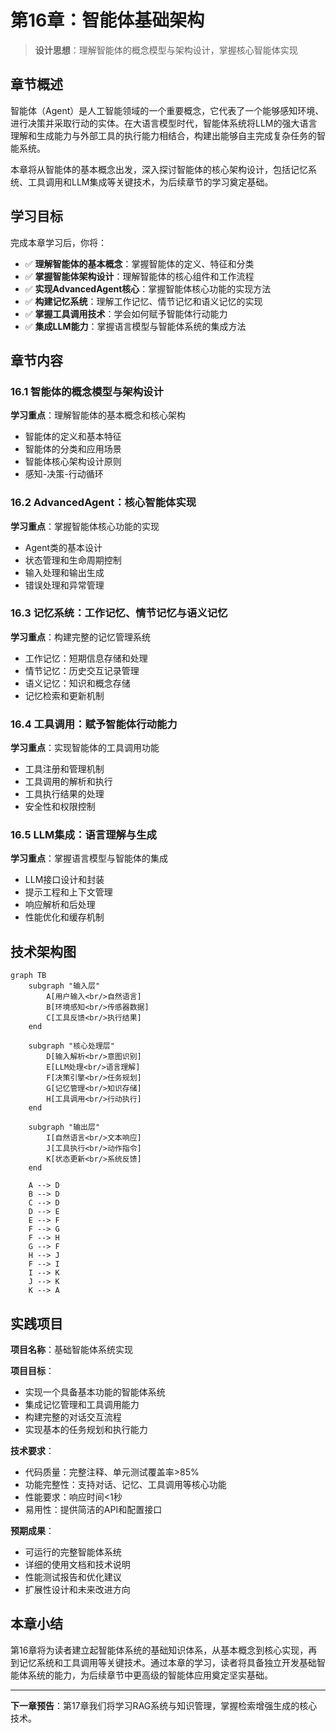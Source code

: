# 第16章：智能体基础架构

> **设计思想**：理解智能体的概念模型与架构设计，掌握核心智能体实现

## 章节概述

智能体（Agent）是人工智能领域的一个重要概念，它代表了一个能够感知环境、进行决策并采取行动的实体。在大语言模型时代，智能体系统将LLM的强大语言理解和生成能力与外部工具的执行能力相结合，构建出能够自主完成复杂任务的智能系统。

本章将从智能体的基本概念出发，深入探讨智能体的核心架构设计，包括记忆系统、工具调用和LLM集成等关键技术，为后续章节的学习奠定基础。

## 学习目标

完成本章学习后，你将：

- ✅ **理解智能体的基本概念**：掌握智能体的定义、特征和分类
- ✅ **掌握智能体架构设计**：理解智能体的核心组件和工作流程
- ✅ **实现AdvancedAgent核心**：掌握智能体核心功能的实现方法
- ✅ **构建记忆系统**：理解工作记忆、情节记忆和语义记忆的实现
- ✅ **掌握工具调用技术**：学会如何赋予智能体行动能力
- ✅ **集成LLM能力**：掌握语言模型与智能体系统的集成方法

## 章节内容

### 16.1 智能体的概念模型与架构设计
**学习重点**：理解智能体的基本概念和核心架构
- 智能体的定义和基本特征
- 智能体的分类和应用场景
- 智能体核心架构设计原则
- 感知-决策-行动循环

### 16.2 AdvancedAgent：核心智能体实现
**学习重点**：掌握智能体核心功能的实现
- Agent类的基本设计
- 状态管理和生命周期控制
- 输入处理和输出生成
- 错误处理和异常管理

### 16.3 记忆系统：工作记忆、情节记忆与语义记忆
**学习重点**：构建完整的记忆管理系统
- 工作记忆：短期信息存储和处理
- 情节记忆：历史交互记录管理
- 语义记忆：知识和概念存储
- 记忆检索和更新机制

### 16.4 工具调用：赋予智能体行动能力
**学习重点**：实现智能体的工具调用功能
- 工具注册和管理机制
- 工具调用的解析和执行
- 工具执行结果的处理
- 安全性和权限控制

### 16.5 LLM集成：语言理解与生成
**学习重点**：掌握语言模型与智能体的集成
- LLM接口设计和封装
- 提示工程和上下文管理
- 响应解析和后处理
- 性能优化和缓存机制

## 技术架构图

```mermaid
graph TB
    subgraph "输入层"
        A[用户输入<br/>自然语言]
        B[环境感知<br/>传感器数据]
        C[工具反馈<br/>执行结果]
    end
    
    subgraph "核心处理层"
        D[输入解析<br/>意图识别]
        E[LLM处理<br/>语言理解]
        F[决策引擎<br/>任务规划]
        G[记忆管理<br/>知识存储]
        H[工具调用<br/>行动执行]
    end
    
    subgraph "输出层"
        I[自然语言<br/>文本响应]
        J[工具执行<br/>动作指令]
        K[状态更新<br/>系统反馈]
    end
    
    A --> D
    B --> D
    C --> D
    D --> E
    E --> F
    F --> G
    F --> H
    G --> F
    H --> J
    F --> I
    I --> K
    J --> K
    K --> A
```

## 实践项目

**项目名称**：基础智能体系统实现

**项目目标**：
- 实现一个具备基本功能的智能体系统
- 集成记忆管理和工具调用能力
- 构建完整的对话交互流程
- 实现基本的任务规划和执行能力

**技术要求**：
- 代码质量：完整注释、单元测试覆盖率>85%
- 功能完整性：支持对话、记忆、工具调用等核心功能
- 性能要求：响应时间<1秒
- 易用性：提供简洁的API和配置接口

**预期成果**：
- 可运行的完整智能体系统
- 详细的使用文档和技术说明
- 性能测试报告和优化建议
- 扩展性设计和未来改进方向

## 本章小结

第16章将为读者建立起智能体系统的基础知识体系，从基本概念到核心实现，再到记忆系统和工具调用等关键技术。通过本章的学习，读者将具备独立开发基础智能体系统的能力，为后续章节中更高级的智能体应用奠定坚实基础。

---

**下一章预告**：第17章我们将学习RAG系统与知识管理，掌握检索增强生成的核心技术。